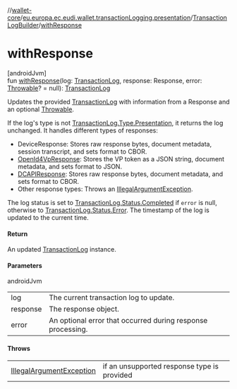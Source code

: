//[wallet-core](../../../index.md)/[eu.europa.ec.eudi.wallet.transactionLogging.presentation](../index.md)/[TransactionLogBuilder](index.md)/[withResponse](with-response.md)

# withResponse

[androidJvm]\
fun [withResponse](with-response.md)(log: [TransactionLog](../../eu.europa.ec.eudi.wallet.transactionLogging/-transaction-log/index.md), response: Response, error: [Throwable](https://kotlinlang.org/api/latest/jvm/stdlib/kotlin-stdlib/kotlin/-throwable/index.html)? = null): [TransactionLog](../../eu.europa.ec.eudi.wallet.transactionLogging/-transaction-log/index.md)

Updates the provided [TransactionLog](../../eu.europa.ec.eudi.wallet.transactionLogging/-transaction-log/index.md) with information from a Response and an optional [Throwable](https://kotlinlang.org/api/latest/jvm/stdlib/kotlin-stdlib/kotlin/-throwable/index.html).

If the log's type is not [TransactionLog.Type.Presentation](../../eu.europa.ec.eudi.wallet.transactionLogging/-transaction-log/-type/-presentation/index.md), it returns the log unchanged. It handles different types of responses:

- 
   DeviceResponse: Stores raw response bytes, document metadata, session transcript, and sets format to CBOR.
- 
   [OpenId4VpResponse](../../eu.europa.ec.eudi.wallet.transfer.openId4vp/-open-id4-vp-response/index.md): Stores the VP token as a JSON string, document metadata, and sets format to JSON.
- 
   [DCAPIResponse](../../eu.europa.ec.eudi.wallet.dcapi/-d-c-a-p-i-response/index.md): Stores raw response bytes, document metadata, and sets format to CBOR.
- 
   Other response types: Throws an [IllegalArgumentException](https://developer.android.com/reference/kotlin/java/lang/IllegalArgumentException.html).

The log status is set to [TransactionLog.Status.Completed](../../eu.europa.ec.eudi.wallet.transactionLogging/-transaction-log/-status/-completed/index.md) if `error` is null, otherwise to [TransactionLog.Status.Error](../../eu.europa.ec.eudi.wallet.transactionLogging/-transaction-log/-status/-error/index.md). The timestamp of the log is updated to the current time.

#### Return

An updated [TransactionLog](../../eu.europa.ec.eudi.wallet.transactionLogging/-transaction-log/index.md) instance.

#### Parameters

androidJvm

| | |
|---|---|
| log | The current transaction log to update. |
| response | The response object. |
| error | An optional error that occurred during response processing. |

#### Throws

| | |
|---|---|
| [IllegalArgumentException](https://developer.android.com/reference/kotlin/java/lang/IllegalArgumentException.html) | if an unsupported response type is provided |

